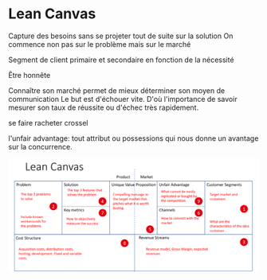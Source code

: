 Lean Canvas
===========

Capture des besoins sans se projeter tout de suite sur la solution
On commence non pas sur le problème mais sur le marché

Segment de client primaire et secondaire en fonction de la nécessité

Être honnête 

Connaître son marché permet de mieux déterminer son moyen de communication
Le but est d'échouer vite. D'où l'importance de savoir mesurer son taux de réussite ou d'échec très rapidement.

se faire racheter
crossel

l'unfair advantage: tout attribut ou possessions qui nous donne un avantage sur la concurrence.


![lean_canevas](../images/lean_canevas.png)
